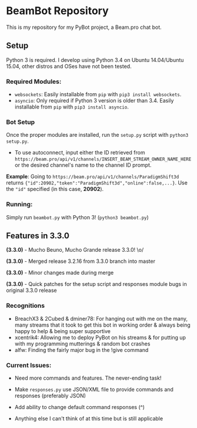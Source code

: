 # BeamBot Repository

This is my repository for my PyBot project, a Beam.pro chat bot.

## Setup

Python 3 is required. I develop using Python 3.4 on Ubuntu 14.04/Ubuntu 15.04, other distros and OSes have not been tested.

### Required Modules:

- `websockets`: Easily installable from `pip` with `pip3 install websockets`.
- `asyncio`: Only required if Python 3 version is older than 3.4. Easily installable from `pip` with `pip3 install asyncio`.

### Bot Setup

Once the proper modules are installed, run the `setup.py` script with `python3 setup.py`.

- To use autoconnect, input either the ID retrieved from `https://beam.pro/api/v1/channels/INSERT_BEAM_STREAM_OWNER_NAME_HERE` or the desired channel's name to the channel ID prompt.

 **Example**: Going to `https://beam.pro/api/v1/channels/ParadigmShift3d` returns `{"id":20902,"token":"ParadigmShift3d","online":false,...}`. Use the `"id"` specified (in this case, **20902**).

### Running:

Simply run `beambot.py` with Python 3! (`python3 beambot.py`)

## Features in 3.3.0

**(3.3.0)** - Mucho Beuno, Mucho Grande release 3.3.0! \o/

**(3.3.0)** - Merged release 3.2.16 from 3.3.0 branch into master

**(3.3.0)** - Minor changes made during merge

**(3.3.0)** - Quick patches for the setup script and responses module
bugs in original 3.3.0 release

### Recognitions
- BreachX3 & 2Cubed & dminer78: For hanging out with me on the many, many streams that it took to get this bot in working order & always being happy to help & being super supportive
- xcentrik4: Allowing me to deploy PyBot on his streams & for putting up with my programming mutterings & random bot crashes
- alfw: Finding the fairly major bug in the !give command

### Current Issues:

- Need more commands and features. The never-ending task!

- Make `responses.py` use JSON/XML file to provide commands and responses (preferably JSON)

- Add ability to change default command responses (^)

- Anything else I can't think of at this time but is still applicable
